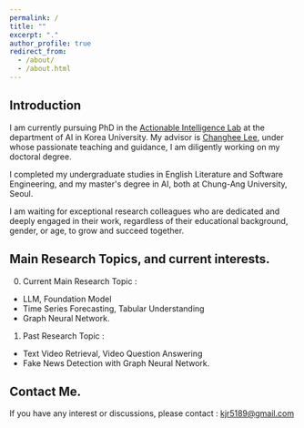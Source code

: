 ```yaml
---
permalink: /
title: ""
excerpt: "."
author_profile: true
redirect_from: 
  - /about/
  - /about.html
---
```



Introduction 
------
I am currently pursuing PhD in the [Actionable Intelligence Lab](https://sites.google.com/view/actionable-intelligence/home) at the department of AI in Korea University. My advisor is [Changhee Lee](https://scholar.google.com/citations?user=kSvJTg4AAAAJ&hl=en), under whose passionate teaching and guidance, I am diligently working on my doctoral degree. 

I completed my undergraduate studies in English Literature and Software Engineering, and my master's degree in AI, both at Chung-Ang University, Seoul.

I am waiting for exceptional research colleagues who are dedicated and deeply engaged in their work, regardless of their educational background, gender, or age, to grow and succeed together.

Main Research Topics, and current interests.
-----
0. Current Main Research Topic : 
  - LLM, Foundation Model
  - Time Series Forecasting, Tabular Understanding
  - Graph Neural Network.
1. Past Research Topic : 
  - Text Video Retrieval, Video Question Answering
  - Fake News Detection with Graph Neural Network. 

Contact Me. 
------
If you have any interest or discussions, please contact : <kjr5189@gmail.com>


